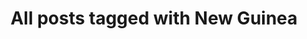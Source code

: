 ---
layout: tag
title: "All posts tagged with New Guinea"
permalink: /weblog/tags/new-guinea/
taxonomy: New Guinea
---